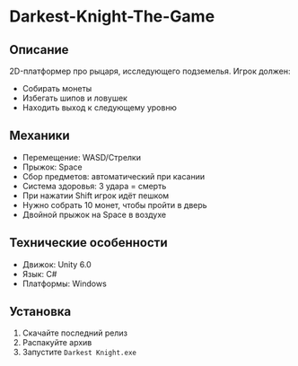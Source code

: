 # Darkest-Knight-The-Game

## Описание
2D-платформер про рыцаря, исследующего подземелья. Игрок должен:
- Собирать монеты
- Избегать шипов и ловушек
- Находить выход к следующему уровню

## Механики
- Перемещение: WASD/Стрелки
- Прыжок: Space
- Сбор предметов: автоматический при касании
- Система здоровья: 3 удара = смерть
- При нажатии Shift игрок идёт пешком
- Нужно собрать 10 монет, чтобы пройти в дверь
- Двойной прыжок на Space в воздухе

## Технические особенности
- Движок: Unity 6.0
- Язык: C#
- Платформы: Windows

## Установка
1. Скачайте последний релиз
2. Распакуйте архив
3. Запустите `Darkest Knight.exe`
